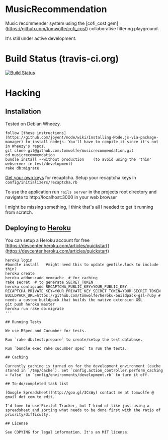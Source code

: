 # MusicRecommendation

Music recommender system using the [cofi_cost gem] (https://github.com/tomwolfe/cofi_cost) collaborative filtering playground.

It's still under active development.

# Build Status (travis-ci.org)

[![Build Status](https://travis-ci.org/tomwolfe/musicrecommendation.png)](https://travis-ci.org/tomwolfe/musicrecommendation)

# Hacking

## Installation

Tested on Debian Wheezy.

```sudo apt-get install libgsl0-dev ruby ruby-dev rubygems-integration # not tested
follow [these instructions](https://github.com/joyent/node/wiki/Installing-Node.js-via-package-manager) to install nodejs. You'll have to compile it since it's not in Wheezy's repos.
git clone git@github.com:tomwolfe/musicrecommendation.git
cd musicrecommendation
bundle install --without production    (to avoid using the 'thin' webserver in test/development)
rake db:migrate
```

[Get your own keys](http://recaptcha.net/whyrecaptcha.html) for recaptcha.
Setup your recaptcha keys in `config/initializers/recaptcha.rb`

To use the application run `rails server` in the projects root directory and navigate to http://localhost:3000 in your web browser

I might be missing something, I think that's all I needed to get it running from scratch.

## Deploying to [Heroku](http://www.heroku.com)

You can setup a Heroku account for free [https://devcenter.heroku.com/articles/quickstart](https://devcenter.heroku.com/articles/quickstart)
```wget -qO- https://toolbelt.heroku.com/install-ubuntu.sh | sh
heroku login
#bundle install   #might need this to update gemfile.lock to include thin?
heroku create
heroku addons:add memcache  # for caching
rake secret  # to generate SECRET_TOKEN
heroku config:add RECAPTCHA_PUBLIC_KEY=YOUR_PUBLIC_KEY RECAPTCHA_PRIVATE_KEY=YOUR_PRIVATE_KEY SECRET_TOKEN=YOUR_SECRET_TOKEN BUILDPACK_URL=https://github.com/tomwolfe/heroku-buildpack-gsl-ruby # needs a custom buildpack that builds the native extension GSL
git push heroku master
heroku run rake db:migrate
'''

## Running Tests

We use RSpec and Cucumber for tests.

Run `rake db:test:prepare` to create/setup the test database.

Run `bundle exec rake cucumber spec` to run the tests.

## Caching

Currently caching is turned on for the development environment (cache stored in `/tmp/cache`). Set `config.action_controller.perform_caching = false` in `config/environments/development.rb` to turn it off.

## To-do/completed task list

[Google Spreadsheet](http://goo.gl/3CsWy) contact me at tomwolfe @ gmail dot com to edit.

I'd love to use Pivitol Tracker, but I kind of like just using a spreadsheet and sorting what needs to be done first with the ratio of priority/difficulty.

## License

See COPYING	for legal information. It's an MIT license.
